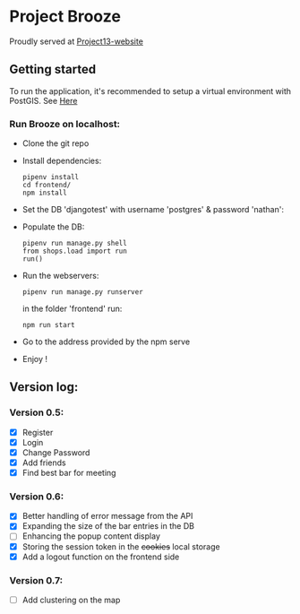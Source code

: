 # Project Brooze

Proudly served at [Project13-website](https://project13.nathan-mimoun.live)

## Getting started

To run the application, it's recommended to setup a virtual environment with PostGIS.
See [Here](https://docs.djangoproject.com/en/3.0/ref/contrib/gis/tutorial/#setting-up)

### Run Brooze on localhost:
- Clone the git repo
- Install dependencies:

    ``` 
    pipenv install
    cd frontend/
    npm install
    ```

- Set the DB 'djangotest' with username 'postgres' & password 'nathan':
- Populate the DB:
    
    ```pipenv run manage.py migrate
    pipenv run manage.py shell
    from shops.load import run
    run()
    ```
    
- Run the webservers:

     ```
     pipenv run manage.py runserver
     ```

  in the folder 'frontend' run: 

     ```
     npm run start
     ```

- Go to the address provided by the npm serve
      
- Enjoy !


## Version log:
### Version 0.5:

  - [x] Register
  - [x] Login
  - [x] Change Password
  - [x] Add friends
  - [x] Find best bar for meeting

### Version 0.6:

  - [x] Better handling of error message from the API
  - [x] Expanding the size of the bar entries in the DB
  - [ ] Enhancing the popup content display
  - [x] Storing the session token in the ~~cookies~~ local storage
  - [x] Add a logout function on the frontend side

### Version 0.7:
  - [ ] Add clustering on the map
